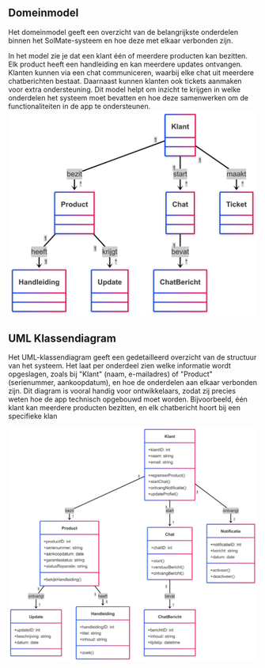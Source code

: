 ## Domeinmodel

Het domeinmodel geeft een overzicht van de belangrijkste onderdelen binnen het SolMate-systeem en hoe deze met elkaar verbonden zijn.

In het model zie je dat een klant één of meerdere producten kan bezitten. Elk product heeft een handleiding en kan meerdere updates ontvangen. Klanten kunnen via een chat communiceren, waarbij elke chat uit meerdere chatberichten bestaat. Daarnaast kunnen klanten ook tickets aanmaken voor extra ondersteuning.
Dit model helpt om inzicht te krijgen in welke onderdelen het systeem moet bevatten en hoe deze samenwerken om de functionaliteiten in de app te ondersteunen.
![Domeinmodel](Domeinmodel2.png)


## UML Klassendiagram

Het UML-klassendiagram geeft een gedetailleerd overzicht van de structuur van het systeem. Het laat per onderdeel zien welke informatie wordt opgeslagen, zoals bij "Klant" (naam, e-mailadres) of "Product" (serienummer, aankoopdatum), en hoe de onderdelen aan elkaar verbonden zijn.
Dit diagram is vooral handig voor ontwikkelaars, zodat zij precies weten hoe de app technisch opgebouwd moet worden. Bijvoorbeeld, één klant kan meerdere producten bezitten, en elk chatbericht hoort bij een specifieke klan

![UML Klassendiagram](UMLKlassendiagram.png)

